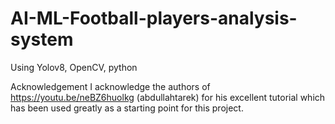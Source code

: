 # AI-ML-Football-players-analysis-system
Using Yolov8, OpenCV, python

Acknowledgement
I acknowledge the authors of https://youtu.be/neBZ6huolkg (abdullahtarek) for his excellent tutorial which has been used greatly as a starting point for this project.
